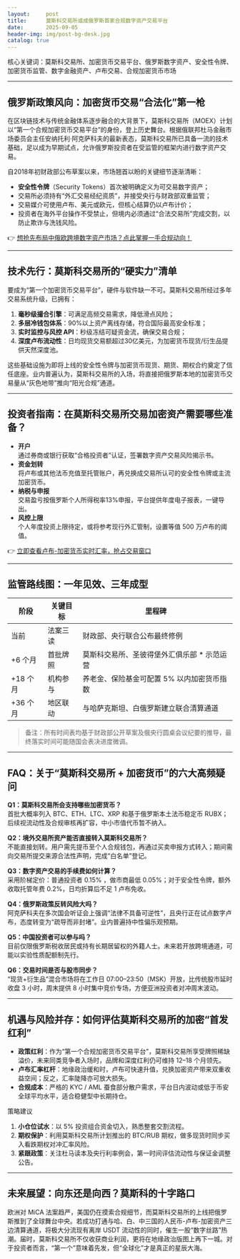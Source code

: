 ```yaml
---
layout:     post
title:      莫斯科交易所或成俄罗斯首家合规数字资产交易平台
date:       2025-09-05
header-img: img/post-bg-desk.jpg
catalog: true
---
```


核心关键词：莫斯科交易所、加密货币交易平台、俄罗斯数字资产、安全性令牌、加密货币监管、数字金融资产、卢布交易、合规加密货币市场

---

## 俄罗斯政策风向：加密货币交易“合法化”第一枪

在区块链技术与传统金融体系逐步融合的大背景下，莫斯科交易所（MOEX）计划以“第一个合规加密货币交易平台”的身份，登上历史舞台。根据俄联邦杜马金融市场委员会主任安纳托利·阿克萨科夫的最新表态，莫斯科交易所已具备一流的技术基础，足以成为早期试点，允许俄罗斯投资者在受监管的框架内进行数字资产交易。

自2018年初财政部公布草案以来，市场翘首以盼的关键细节逐渐清晰：

- **安全性令牌**（Security Tokens）首次被明确定义为可交易数字资产；
- 交易所必须持有“外汇交易经纪资质”，并接受央行与财政部双重监管；
- 交易媒介可使用卢布、美元或欧元，但核心结算仍以卢布计价；
- 投资者在海外平台操作不受禁止，但境内必须通过“合法交易所”完成交割，以防止欺诈与洗钱风险。

👉 [想抢先布局中俄欧跨境数字资产市场？点此掌握一手合规动向！](https://okxdog.com/)

---

## 技术先行：莫斯科交易所的“硬实力”清单

要成为“第一个加密货币交易平台”，硬件与软件缺一不可。莫斯科交易所经过多年交易系统升级，已拥有：

1. **毫秒级撮合引擎**：可满足高频交易需求，降低滑点风险；
2. **多层冷钱包体系**：90%以上资产离线存储，符合国际最高安全标准；
3. **实时监控与风控 API**：秒级冻结可疑资金流，确保交易合规；
4. **深度卢布流动性**：日均现货交易额超过30亿美元，为加密货币现货/衍生品提供天然深度池。

这些基础设施为即将上线的安全性令牌与加密货币现货、期货、期权合约奠定了信任底座。业内普遍认为，莫斯科交易所的入场，将直接把俄罗斯本地的加密货币交易量从“灰色地带”推向“阳光合规”通道。

---

## 投资者指南：在莫斯科交易所交易加密资产需要哪些准备？

- **开户**  
  通过券商或银行获取“合格投资者”认证，签署数字资产交易风险揭示书。  
- **资金划转**  
  将卢布或其他法币充值至托管账户，再兑换成交易所认可的安全性令牌或主流加密货币。  
- **纳税与申报**  
  交易盈亏按俄罗斯个人所得税率13%申报，平台提供年度电子报表，一键导出。  
- **风控上限**  
  个人年度投资上限待定，或将参考现行外汇管制，设置等值 500 万卢布的阈值。

👉 [立即查看卢布-加密货币实时汇率，抢占交易窗口](https://okxdog.com/)

---

## 监管路线图：一年见效、三年成型

| 阶段 | 关键目标 | 里程碑 |
|---|---|---|
| 当前 | 法案三读 | 财政部、央行联合公布最终修例 |
| +6 个月 | 首批牌照 | 莫斯科交易所、圣彼得堡外汇俱乐部 * 示范运营 |
| +18 个月 | 机构参与 | 养老金、保险基金可配置 5% 以内加密货币指数 |
| +36 个月 | 地区联动 | 与哈萨克斯坦、白俄罗斯建立联合清算通道 |

> 备注：所有时间表均基于财政部公开草案及俄央行圆桌会议纪要的推导，最终落实时间可能随国会表决进度微调。

---

## FAQ：关于“莫斯科交易所 + 加密货币”的六大高频疑问

**Q1：莫斯科交易所会支持哪些加密货币？**  
首批大概率列入 BTC、ETH、LTC、XRP 和基于俄罗斯本土法币稳定币 RUBX；后续视流动性及合规审核再扩容，中小市值代币暂不纳入。

**Q2：境外交易所资产能否直接转入莫斯科交易所？**  
不能直接划转。用户需先提币至个人合规钱包，再通过买卖申报方式转入；期间需向交易所提交来源合法性声明，完成“白名单”登记。

**Q3：数字资产交易的手续费如何计算？**  
采用阶梯定价：普通投资者 0.15% ，做市商最低 0.05%；对于安全性令牌，额外收取托管年费 0.2%，日均折算后不足 1 卢布免收。

**Q4：俄罗斯政策反转风险大吗？**  
阿克萨科夫在多次国会听证会上强调“法律不具备可逆性”，且央行正在试点数字卢布，态度转变为“疏导而非封堵”。业内普遍持中性偏乐观预期。

**Q5：中国投资者可以参与吗？**  
目前仅限俄罗斯税收居民或持有长期居留权的外籍人士。未来若开放跨境通道，可能以实验性质配额制先行。

**Q6：交易时间是否与股市同步？**  
“现货+衍生品”混合市场将在工作日 07:00–23:50（MSK）开放，比传统股市延时收盘 3 小时，周末提供 8 小时集中竞价专场，方便亚洲投资者对冲周末波动。

---

## 机遇与风险并存：如何评估莫斯科交易所的加密“首发红利”

- **政策红利**：作为“第一个合规加密货币交易平台”，莫斯科交易所享受牌照稀缺溢价，未来同类竞争者入场时，品牌和深度红利仍可维持 12–18 个月领先。  
- **卢布汇率杠杆**：地缘政治缓和时，卢布可快速升值，兑换加密资产带来双重收益空间；反之，汇率陡降亦可放大损失。  
- **合规成本**：严格的 KYC / AML 蚕食部分散户需求，平台日内波动或低于币安全球平均水平，适合稳健型中长期持仓。

策略建议  
1. **小仓位试水**：以 5% 投资组合资金切入，熟悉整套交割流程。  
2. **期权保护**：利用莫斯科交易所计划推出的 BTC/RUB 期权，做多现货时同步买入看跌期权对冲汇率风险。  
3. **紧跟政策**：关注杜马读本及央行利率例会，第一时间评估流动性与保证金调整公告。

---

## 未来展望：向东还是向西？莫斯科的十字路口

欧洲对 MiCA 法案趋严，美国仍在摸索合规细节，而莫斯科交易所的上线把俄罗斯推到了全球舞台中央。若成功打通与哈、白、中三国的人民币-卢布-加密资产三边清算通道，将极大分流现有离岸 USDT 流动性的同时，催生一股“数字丝路”热潮。届时，莫斯科交易所不仅收获商业利润，更将在地缘政治版图上再下一城。对于投资者而言，“第一个”意味着先发，但“全球化”才是真正的星辰大海。